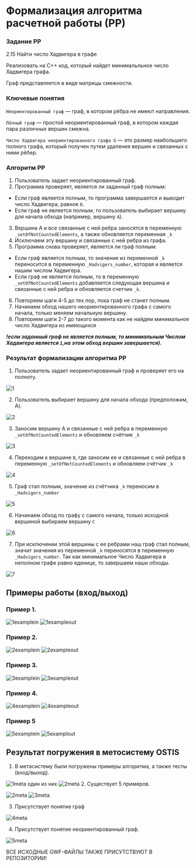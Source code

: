 # Формализация алгоритма расчетной работы (РР)

### Задание РР 
2.15 Найти число Хадвигера в графе 

Реализовать на C++ код, который найдет минимальльное число Хадвигера графа.

Граф представляется в виде матрицы смежности.

### Ключевые понятия

`Неориентированный граф` — граф, в котором рёбра не имеют направления.

`По́лный граф` — простой неориентированный граф, в котором каждая пара различных вершин смежна.

`Число Хадвигера неориентированного графа G` — это размер наибольшего полного графа, который получен путем удаления вершин и связанных с ними рёбер. 

### Алгоритм РР

1. Пользователь задает неориентированный граф.
2. Программа проверяет, является ли заданный граф полным:
* Если граф является полным, то программа завершается и выводит число Хадвигера, равное `0`.
* Если граф не является полным, то пользователь выбирает вершину для начала обхода (например, вершину `A`).
3. Вершина A и все связанные с ней ребра заносятся в переменную `_setOfNotCountedElements`, а также обновляется переменная `_k`
4. Исключаем эту вершину и связанные с ней ребра из графа.
5. Программа снова проверяет, является ли граф полным:
* Если граф является полным, то значение из переменной `_k ` переносится в переменную `_Hadvigers_number`, которая и является нашим числом Хадвигера.
* Если граф не является полным, то в переменную `_setOfNotCountedElements` добавляется следующая вершина и связанные с ней ребра и обновляется счетчик `_k`. 
6. Повторяем шаги 4-5 до тех пор, пока граф не станет полным.
7. Начинаем обход нашего неориентированного графа с самого начала, только меняем начальную вершину.
8. Повторяем шаги 2-7 до такого момента как не найдем минимальное число Хадвигера из имеющихся

***!если заданный граф не является полным, то минимальным Числом Хадвигера является `1`,на этом обход вершин завершается).***
 

### Результат формализации алгоритма РР

1. Пользователь задает неориентированный граф и проверяет его на полноту.
   
![1](stepsPNG/1st.jpeg)

2. Пользователь выбирает вершину для начала обхода (предположим, A).
   
![2](stepsPNG/2nd.jpeg)

3. Заносим вершину А и связанные с ней ребра в переменную  `_setOfNotCountedElements` и обновляем счётчик `_k`
   
![3](stepsPNG/3rd.jpeg)

4. Переходим к вершине `B`, где заносим ее и связанные с ней ребра в переменную  `_setOfNotCountedElements` и обновляем счётчик `_k`

![4](stepsPNG/4th.jpeg)

5. Граф стал полным, значение из счётчика `_k` переносим в `_Hadvigers_number`
    
![5](stepsPNG/5th.jpeg)

6. Начинаем обход по графу с самого начала, только исходной вершиной выбираем вершину `C`

![6](stepsPNG/6th.jpeg)

7. При исключении этой вершины с ее ребрами наш граф стал полным, значит значения из переменной `_k` переносятся в переменную `_Hadvigers_number`. Так как минимальное Число Хадвигера в неполном графе равно еденице, то завершаем наши обходы.
   
![7](stepsPNG/7th.jpeg)

## Примеры работы (вход/выход)

### Пример 1.

![1examplein](Examples/1stTestEnt.jpeg)
![1exampleout](Examples/1stTestEx.jpeg)

### Пример 2.

![2examplein](Examples/2ndTestEnt.jpeg)
![2exampleout](Examples/2ndTestEx.jpeg)

### Пример 3.

![3examplein](Examples/3rdTestEnt.jpeg)
![3exampleout](Examples/3rdTestEx.jpeg)

### Пример 4.

![4examplein](Examples/4thTestEnt.jpeg)
![4exampleout](Examples/4thTestEx.jpeg)

### Пример 5

![5examplein](stepsPNG/1st.jpeg)
![5examplout](stepsPNG/7th.jpeg)
## Результат погружения в метосистему OSTIS

1. В метасистему были погружены примеры алгоритма, а также тесты (вход/выход).

![1meta](metasystem/algorithm.png)
один из них
![2meta](metasystem/algorithm1.png)
2. Существует 5 примеров.

![2meta](metasystem/examples.png)
![3meta](metasystem/examples1.png)

3.  Присутствует понятие граф

![4meta](metasystem/graf.png)

4. Присутствует понятие неориентированный граф.

![5meta](metasystem/neorientedGraf.png)
 
ВСЕ ИСХОДНЫЕ GWF-ФАЙЛЫ ТАКЖЕ ПРИСУТСТВУЮТ В РЕПОЗИТОРИИ!
